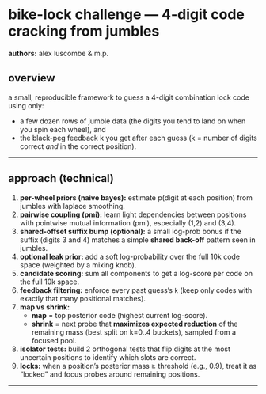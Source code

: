 # bike-lock challenge — 4-digit code cracking from jumbles

**authors:** alex luscombe & m.p.

## overview
a small, reproducible framework to guess a 4-digit combination lock code using only:
- a few dozen rows of jumble data (the digits you tend to land on when you spin each wheel), and
- the black-peg feedback k you get after each guess (k = number of digits correct *and* in the correct position).

---

## approach (technical)
1. **per-wheel priors (naive bayes):** estimate p(digit at each position) from jumbles with laplace smoothing.
2. **pairwise coupling (pmi):** learn light dependencies between positions with pointwise mutual information (pmi), especially (1,2) and (3,4).
3. **shared-offset suffix bump (optional):** a small log-prob bonus if the suffix (digits 3 and 4) matches a simple **shared back-off** pattern seen in jumbles. 
4. **optional leak prior:** add a soft log-probability over the full 10k code space (weighted by a mixing knob).
5. **candidate scoring:** sum all components to get a log-score per code on the full 10k space.
6. **feedback filtering:** enforce every past guess’s `k` (keep only codes with exactly that many positional matches).
7. **map vs shrink:**  
   - **map** = top posterior code (highest current log-score).  
   - **shrink** = next probe that **maximizes expected reduction** of the remaining mass (best split on k=0..4 buckets), sampled from a focused pool.
8. **isolator tests:** build 2 orthogonal tests that flip digits at the most uncertain positions to identify which slots are correct.
9. **locks:** when a position’s posterior mass ≥ threshold (e.g., 0.9), treat it as “locked” and focus probes around remaining positions.

---

